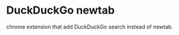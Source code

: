 DuckDuckGo newtab
======================

chrome extension that add DuckDuckGo search instead of newtab.


